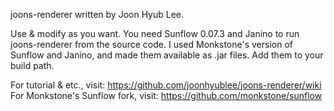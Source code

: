 joons-renderer written by Joon Hyub Lee.

Use & modify as you want. You need Sunflow 0.07.3 and Janino to run joons-renderer from the source code. I used Monkstone's version of Sunflow and Janino, and made them available as .jar files. Add them to your build path.

For tutorial & etc., visit: https://github.com/joonhyublee/joons-renderer/wiki  
For Monkstone's Sunflow fork, visit: https://github.com/monkstone/sunflow
